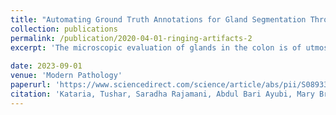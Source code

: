 ```yaml
---
title: "Automating Ground Truth Annotations for Gland Segmentation Through Immunohistochemistry"
collection: publications
permalink: /publication/2020-04-01-ringing-artifacts-2
excerpt: 'The microscopic evaluation of glands in the colon is of utmost importance in the diagnosis of inflammatory bowel disease (IBD) and cancer. When properly trained, deep learning pipelines can provide a systematic, reproducible, and quantitative assessment of disease-related changes in glandular tissue architecture. The training and testing of deep learning models require large amounts of manual annotations, which are difficult, time-consuming, and expensive to obtain. Here, we propose a method for the automated generation of ground truth in digital hematoxylin and eosin (H&E) stained slides using immunohistochemistry (IHC) labels. The image processing pipeline generates annotations of glands in H&E histopathology images from colon biopsies by transfer of gland masks from CK8/18, CDX2, or EpCAM IHC. The IHC gland outlines are transferred to co-registered H&E images for the training of deep learning models. We compare the performance of the deep learning models to manual annotations using an internal held out set of biopsies as well as two public datasets. Our results show that EpCAM IHC provides gland outlines that closely match manual gland annotations (Dice = 0.89) and are robust to damage by inflammation. In addition, we propose a simple data sampling technique that allows models trained on data from several sources to be adapted to a new data source using just a few newly annotated samples. The best performing models achieved average Dice scores of 0.902 and 0.89, respectively, on GLAS and CRAG colon cancer public datasets when trained with only 10% of annotated cases from either public cohort. Altogether, the performances of our models indicate that automated annotations using cell type specific IHC markers can safely replace manual annotations. Automated IHC labels from single institution cohorts can be combined with small numbers of hand-annotated cases from multi-institutional cohorts to train models that generalize well to diverse data sources.'
 
date: 2023-09-01
venue: 'Modern Pathology'
paperurl: 'https://www.sciencedirect.com/science/article/abs/pii/S0893395223002363'
citation: 'Kataria, Tushar, Saradha Rajamani, Abdul Bari Ayubi, Mary Bronner, Jolanta Jedrzkiewicz, Beatrice Knudsen, and Shireen Y. Elhabian. "Automating Ground Truth Annotations for Gland Segmentation Through Immunohistochemistry." Modern Pathology (2023): 100331.'
---
```


